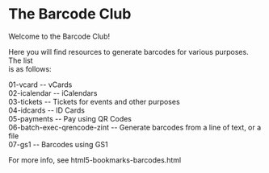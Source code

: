# The Barcode Club

Welcome to the Barcode Club!

Here you will find resources to generate barcodes for various purposes. The list<br>
is as follows:

01-vcard -- vCards<br>
02-icalendar -- iCalendars<br>
03-tickets -- Tickets for events and other purposes<br>
04-idcards -- ID Cards<br>
05-payments -- Pay using QR Codes<br>
06-batch-exec-qrencode-zint -- Generate barcodes from a line of text, or a file<br>
07-gs1 -- Barcodes using GS1<br>

For more info, see html5-bookmarks-barcodes.html

